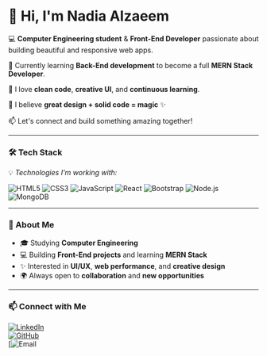 # 👋 Hi, I'm Nadia Alzaeem  

💻 **Computer Engineering student** & **Front-End Developer** passionate about building beautiful and responsive web apps.  

🚀 Currently learning **Back-End development** to become a full **MERN Stack Developer**.  

🎯 I love **clean code**, **creative UI**, and **continuous learning**.  

💬 I believe **great design + solid code = magic** ✨  

📫 Let's connect and build something amazing together!  

---

### 🛠️ Tech Stack  
💡 *Technologies I'm working with:*  

![HTML5](https://img.shields.io/badge/-HTML5-E34F26?style=flat&logo=html5&logoColor=white)
![CSS3](https://img.shields.io/badge/-CSS3-1572B6?style=flat&logo=css3&logoColor=white)
![JavaScript](https://img.shields.io/badge/-JavaScript-F7DF1E?style=flat&logo=javascript&logoColor=black)
![React](https://img.shields.io/badge/-React-61DAFB?style=flat&logo=react&logoColor=black)
![Bootstrap](https://img.shields.io/badge/-Bootstrap-7952B3?style=flat&logo=bootstrap&logoColor=white)
![Node.js](https://img.shields.io/badge/-Node.js-339933?style=flat&logo=node.js&logoColor=white)
![MongoDB](https://img.shields.io/badge/-MongoDB-47A248?style=flat&logo=mongodb&logoColor=white)

---

### 🌱 About Me  
- 🎓 Studying **Computer Engineering**  
- 💻 Building **Front-End projects** and learning **MERN Stack**  
- ✨ Interested in **UI/UX**, **web performance**, and **creative design**  
- 🌍 Always open to **collaboration** and **new opportunities**

---

### 📫 Connect with Me  
[![LinkedIn](https://img.shields.io/badge/-LinkedIn-blue?style=flat&logo=linkedin)](https://www.linkedin.com/)  
[![GitHub](https://img.shields.io/badge/-GitHub-181717?style=flat&logo=github&logoColor=white)](https://github.com/)  
[![Email]()
